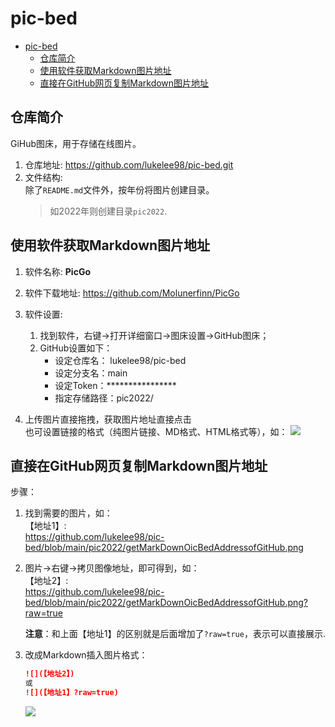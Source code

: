 # pic-bed

<!-- @import "[TOC]" {cmd="toc" depthFrom=1 depthTo=6 orderedList=false} -->

<!-- code_chunk_output -->

- [pic-bed](#pic-bed)
  - [仓库简介](#仓库简介)
  - [使用软件获取Markdown图片地址](#使用软件获取markdown图片地址)
  - [直接在GitHub网页复制Markdown图片地址](#直接在github网页复制markdown图片地址)

<!-- /code_chunk_output -->

## 仓库简介
GiHub图床，用于存储在线图片。
1. 仓库地址:
https://github.com/lukelee98/pic-bed.git
2. 文件结构:  
    除了`README.md`文件外，按年份将图片创建目录。   
    >如2022年则创建目录`pic2022`.

## 使用软件获取Markdown图片地址
1. 软件名称:
    **PicGo**
2. 软件下载地址:
    https://github.com/Molunerfinn/PicGo
3. 软件设置:
    1. 找到软件，右键->打开详细窗口->图床设置->GitHub图床；
    2. GitHub设置如下：
        + 设定仓库名： lukelee98/pic-bed
        + 设定分支名：main
        + 设定Token：****************
        + 指定存储路径：pic2022/

4. 上传图片直接拖拽，获取图片地址直接点击  
    也可设置链接的格式（纯图片链接、MD格式、HTML格式等），如：
    ![](https://raw.githubusercontent.com/lukelee98/pic-bed/main/pic2022/AREPL%20for%20python.png)

## 直接在GitHub网页复制Markdown图片地址
步骤：
1. 找到需要的图片，如：  
    【地址1】:   
    https://github.com/lukelee98/pic-bed/blob/main/pic2022/getMarkDownOicBedAddressofGitHub.png
    
2. 图片->右键->拷贝图像地址，即可得到，如：  
    【地址2】:  
    https://github.com/lukelee98/pic-bed/blob/main/pic2022/getMarkDownOicBedAddressofGitHub.png?raw=true  
    
    **注意**：和上面【地址1】的区别就是后面增加了`?raw=true`，表示可以直接展示.  

3. 改成Markdown插入图片格式：  
    ```markdown
    ![](【地址2】)
    或
    ![](【地址1】?raw=true)
    ```

    ![](https://github.com/lukelee98/pic-bed/blob/main/pic2022/getMarkDownOicBedAddressofGitHub.png?raw=true)